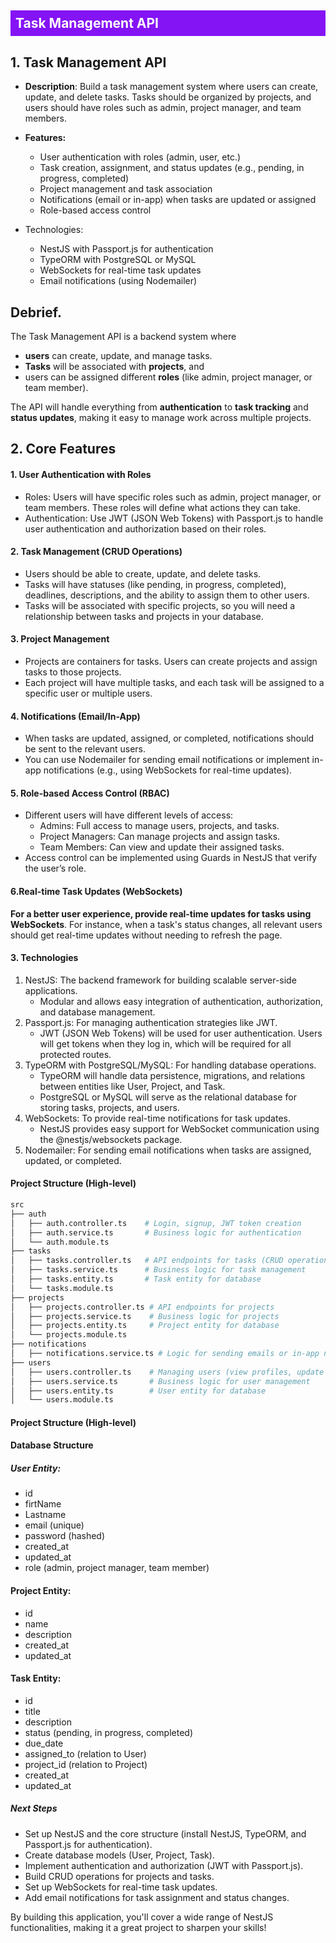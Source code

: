 <h2 style="color:white; background-color:#8514f5; padding:8px; align-content:right">
Task Management API

</h2>

## 1. Task Management API

* **Description**: Build a task management system where users can create, update, and delete tasks. Tasks should be organized by projects, and users should have roles such as admin, project manager, and team members.
* **Features:**
    * User authentication with roles (admin, user, etc.)
    * Task creation, assignment, and status updates (e.g., pending, in progress, completed)
    * Project management and task association
    * Notifications (email or in-app) when tasks are updated or assigned
    * Role-based access control
* Technologies:

    * NestJS with Passport.js for authentication
    * TypeORM with PostgreSQL or MySQL
    * WebSockets for real-time task updates
    * Email notifications (using Nodemailer)


## Debrief.

The Task Management API is a backend system where 
* **users** can create, update, and manage tasks. 
* **Tasks** will be associated with **projects**, and 
* users can be assigned different **roles** (like admin, project manager, or team member). 

The API will handle everything from **authentication** to **task tracking** and **status updates**, making it easy to manage work across multiple projects. 

## 2. Core Features
#### 1. User Authentication with Roles

* Roles: Users will have specific roles such as admin, project manager, or team members. These roles will define what actions they can take.
* Authentication: Use JWT (JSON Web Tokens) with Passport.js to handle user authentication and authorization based on their roles.

#### 2. Task Management (CRUD Operations)

* Users should be able to create, update, and delete tasks.
* Tasks will have statuses (like pending, in progress, completed), deadlines, descriptions, and the ability to assign them to other users.
* Tasks will be associated with specific projects, so you will need a relationship between tasks and projects in your database.

#### 3. Project Management

* Projects are containers for tasks. Users can create projects and assign tasks to those projects.
* Each project will have multiple tasks, and each task will be assigned to a specific user or multiple users.

#### 4. Notifications (Email/In-App)

* When tasks are updated, assigned, or completed, notifications should be sent to the relevant users.
* You can use Nodemailer for sending email notifications or implement in-app notifications (e.g., using WebSockets for real-time updates).

#### 5. Role-based Access Control (RBAC)

* Different users will have different levels of access:
    * Admins: Full access to manage users, projects, and tasks.
    * Project Managers: Can manage projects and assign tasks.
    * Team Members: Can view and update their assigned tasks.
* Access control can be implemented using Guards in NestJS that verify the user’s role.

#### 6.Real-time Task Updates (WebSockets)

**For a better user experience, provide real-time updates for tasks using WebSockets**. For instance, when a task's status changes, all relevant users should get real-time updates without needing to refresh the page.

#### 3. Technologies
1. NestJS: The backend framework for building scalable server-side applications.
    * Modular and allows easy integration of authentication, authorization, and database management.
2. Passport.js: For managing authentication strategies like JWT.
    * JWT (JSON Web Tokens) will be used for user authentication. Users will get tokens when they log in, which will be required for all protected routes.
3. TypeORM with PostgreSQL/MySQL: For handling database operations.
    * TypeORM will handle data persistence, migrations, and relations between entities like User, Project, and Task.
    * PostgreSQL or MySQL will serve as the relational database for storing tasks, projects, and users.
4. WebSockets: To provide real-time notifications for task updates.
    * NestJS provides easy support for WebSocket communication using the @nestjs/websockets package.
5. Nodemailer: For sending email notifications when tasks are assigned, updated, or completed.

#### Project Structure (High-level)

```sh
src
├── auth
│   ├── auth.controller.ts    # Login, signup, JWT token creation
│   ├── auth.service.ts       # Business logic for authentication
│   └── auth.module.ts
├── tasks
│   ├── tasks.controller.ts   # API endpoints for tasks (CRUD operations)
│   ├── tasks.service.ts      # Business logic for task management
│   ├── tasks.entity.ts       # Task entity for database
│   └── tasks.module.ts
├── projects
│   ├── projects.controller.ts # API endpoints for projects
│   ├── projects.service.ts    # Business logic for projects
│   ├── projects.entity.ts     # Project entity for database
│   └── projects.module.ts
├── notifications
│   ├── notifications.service.ts # Logic for sending emails or in-app notifications
├── users
│   ├── users.controller.ts    # Managing users (view profiles, update roles)
│   ├── users.service.ts       # Business logic for user management
│   ├── users.entity.ts        # User entity for database
│   └── users.module.ts

```

#### Project Structure (High-level)


#### Database Structure
##### User Entity:
* id
* firtName
* Lastname
* email (unique)
* password (hashed)
* created_at
* updated_at
* role (admin, project manager, team member)

#### Project Entity:
* id
* name
* description
* created_at
* updated_at


#### Task Entity:
* id
* title
* description
* status (pending, in progress, completed)
* due_date
* assigned_to (relation to User)
* project_id (relation to Project)
* created_at
* updated_at


##### Next Steps
* Set up NestJS and the core structure (install NestJS, TypeORM, and Passport.js for authentication).
* Create database models (User, Project, Task).
* Implement authentication and authorization (JWT with Passport.js).
* Build CRUD operations for projects and tasks.
* Set up WebSockets for real-time task updates.
* Add email notifications for task assignment and status changes.

By building this application, you'll cover a wide range of NestJS functionalities, making it a great project to sharpen your skills!
